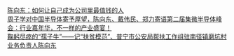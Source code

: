   
[陈向东：如何让自己成为公司里最值钱的人](http://www.dianyue.me/archives/289/h5trdmrao6sg1ale/)  
[周子学对中国半导体寄予厚望，陈向东、戴伟民、郑力寄语第二届集微半导体峰会：行业嘉年华，不一样的产业盛宴！](http://www.dianyue.me/archives/156/yicto803mgy63hg9/)  
[鞠躬尽瘁的“孺子牛”——记“扶贫模范”、普宁市公安局帮扶工作组驻南径镇磨坑村业务负责人陈向东](http://www.dianyue.me/archives/112/cikao35tcnej3erv/)